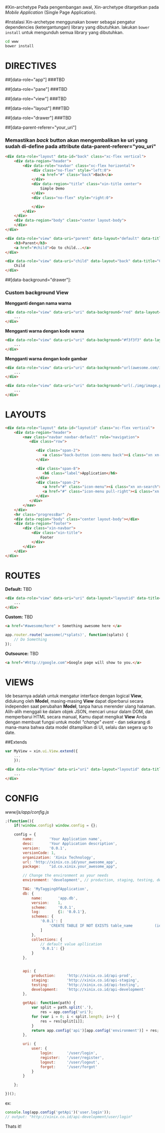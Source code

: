 #Xin-archetype
Pada pengembangan awal, Xin-archetype ditargetkan pada *Mobile Application* (Single Page Application).

#Instalasi
Xin-archetype menggunakan bower sebagai pengatur dependencies (ketergantungan) library yang dibutuhkan. lakukan `bower install` untuk mengunduh semua library yang dibutuhkan.

```bash
cd www
bower install
```


DIRECTIVES
==========

##[data-role="app"]
###TBD

##[data-role="pane"]
###TBD

##[data-role="view"]
###TBD

##[data-role="layout"]
###TBD

##[data-role="drawer"]
###TBD

##[data-parent-referer="your_uri"]
### Memastikan _back_ button akan mengembalikan ke uri yang sudah di-define pada attribute data-parent-referer="you_uri"

```html
<div data-role="layout" data-id="back" class="xc-flex vertical">
    <div data-region="header">
        <div data-role="navbar" class="xc-flex horizontal">
            <div class="no-flex" style="left:0">
                <a href="#" class="back">Back</a>
            </div>
            <div data-region="title" class="xin-title center">
                Simple Demo
            </div>
            <div class="no-flex" style="right:0">

            </div>
        </div>
    </div>
    <div data-region="body" class="center layout-body">
    </div>
</div>

<div data-role="view" data-uri="parent" data-layout="default" data-title="Parent">
    <h3>Parent</h3>
    <a href="#child">Go to child...</a>
</div>

<div data-role="view" data-uri="child" data-layout="back" data-title="Child" data-parent-referer="parent">
    Child
</div>
```


##[data-background="drawer"]:
### Custom background __View__

__Mengganti dengan nama warna__
```html
<div data-role="view" data-uri="uri" data-background="red" data-layout="layoutid" data-title="Title">
    ...
</div>
```

__Mengganti warna dengan kode warna__
```html
<div data-role="view" data-uri="uri" data-background="#f3f3f3" data-layout="layoutid" data-title="Title">
    ...
</div>
```

__Mengganti warna dengan kode gambar__
```html
<div data-role="view" data-uri="uri" data-background="url(awesome.com/image.png)" data-layout="layoutid" data-title="Title">
    ...
</div>

<div data-role="view" data-uri="uri" data-background="url(./img/image.png)" data-layout="layoutid" data-title="Title">
    ...
</div>
```



LAYOUTS
=======
```html
<div data-role="layout" data-id="layoutid" class="xc-flex vertical">
    <div data-region="header">
        <nav class="navbar navbar-default" role="navigation">
           <div class="row">

              <div class="span-2">
                 <a class="back-button icon-menu back"><i class="xn xn-bars"></i></a>
              </div>

              <div class="span-8">
                 <h6 class="label">Application</h6>
              </div>
              <div class="span-2">
                 <a href="#" class="icon-menu"><i class="xn xn-search"></i></a>
                 <a href="#" class="icon-menu pull-right"><i class="xn xn-ellipsis-v"></i></a>
              </div>
           </div>
        </nav>
    </div>
    <hr class="progressBar" />
    <div data-region="body" class="center layout-body"></div>
    <div data-region="footer">
        <div class="xin-navbar">
            <div class="xin-title">
                Footer
            </div>
        </div>
    </div>
</div>
```


ROUTES
======

__Default:__ TBD
```html
<div data-role="view" data-uri="uri" data-layout="layoutid" data-title="Title">
    ...
</div>
```

__Custom:__ TBD

```html
<a href="#awesome/here" > Something awesome here </a>
```

```javascript
app.router.route('awesome(/*splats)', function(splats) {
    // Do Something
});
```

__Outsource:__ TBD
```html
<a href="#http://google.com">Google page will show to you.</a>
```


VIEWS
=====
Ide besarnya adalah untuk mengatur interface dengan logical __View__, didukung oleh __Model__,  masing-masing __View__ dapat diperbarui secara independen saat perubahan __Model__, tanpa harus merender ulang halaman.  Alih-alih menggali ke dalam objek JSON, mencari unsur dalam DOM, dan memperbarui HTML secara manual, Kamu dapat mengikat __View__ Anda dengan membuat fungsi untuk model *"change" event* - dan sekarang di mana-mana bahwa data model  ditampilkan di UI, selalu dan segera up to date.


##Extends
```javascript
var MyView = xin.ui.View.extend({
    ...
    });
```

```html
<div data-role="MyView" data-uri="uri" data-layout="layoutid" data-title="Title">
    ...
</div>
```


CONFIG
======
_www/js/app/config.js_
```javascript
;(function(){
    if(!window.config) window.config = {};

    config = {
        name:       'Your Application name',
        desc:       'Your Application description',
        version:    '0.0.1',
        versionCode: 1,
        organization: 'Xinix Technology',
        url: 'http://xinix.co.id/your_awesome_app',
        package:    "id.co.xinix.your_awesome_app",

        // Change the environment as your needs
        environment: 'development', // production, staging, testing, development

        TAG: 'MyTaggingOfApplication',
        db: {
            name:       'app.db',
            version:    1,
            scheme:     '0.0.1',
            log:        {1: '0.0.1'},
            schemes: {
                '0.0.1': [
                    'CREATE TABLE IF NOT EXISTS table_name          (id TEXT PRIMARY KEY, from TEXT, to TEXT, term TEXT, pron TEXT)'
                ]
            },
            collections: {
                // default value apllication
                '0.0.1': {}
            }
        },


        api: {
            production:     'http://xinix.co.id/api-prod',
            staging:        'http://xinix.co.id/api-staging',
            testing:        'http://xinix.co.id/api-testing',
            development:    'http://xinix.co.id/api-development'
        },

        getApi: function(path) {
            var split = path.split('.'),
                res = app.config('uri');
            for (var i = 0; i < split.length; i++) {
                res = res[split[i]];
            }
            return app.config('api')[app.config('environment')] + res;
        },

        uri: {
            user: {
                login:      '/user/login',
                register:   '/user/register',
                logout:     '/user/logout',
                forgot:     '/user/forgot'
            }
        }

    };

})();
```

ex:
```javascript
console.log(app.config('getApi')('user.login'));
// output: "http://xinix.co.id/api-development/user/login"
```

Thats it!